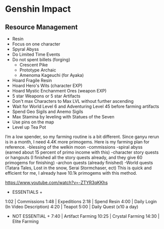 # Genshin Impact

## Resource Management

 * Resin
 * Focus on one character
 * Spyral Abyss
 * Do Limited Time Events
 * Do not spent billets (forging)
   * Crescent Pike
   * Prototype Archaic
   * Amenoma Kageuchi (for Ayaka)
 * Hoard Fragile Resin
 * Hoard Hero's Wits (character EXP)
 * Hoard Mystic Enchanment Ores (weapon EXP)
 * 5 star Weapons or 5 star Artifacts
 * Don't max Characters to Max LVL without further ascending
 * Wait for World Level 6 and Adventuring Level 45 before farming artifacts
 * Spend Geo Sigils and Anemo Sigils
 * Max Stamina by leveling with Statues of the Seven
 * Use pins on the map
 * Level up Tea Pot


 I’m a low spender, so my farming routine is a bit different. Since ganyu rerun is in a month, I need 4.4K more primogems. Here is my farming plan for reference.
-blessing of the welkin moon
-commissions
-spiral abyss (earned about 15 percent of primo income with this)
-character story quests or hangouts (I finished all the story quests already, and they give 60 primogems for finishing)
-archon quests (already finished)
-World quests (Tatara Tales, Lost in the snow, Serai Stormchaser, ect)
This is quick and efficient for me, I already have 10.1k primogems with this method.


https://www.youtube.com/watch?v=-ZTYR3qKKhs
+ ESSENTIALS +

1:02 | Commissions
1:48 | Expeditions
2:18 | Spend Resin
4:00 | Daily Login (In Video Description)
4:20 | Teapot
5:00 | Daily Quest (x10 a day)

+ NOT ESSENTIAL +
7:40 | Artifact Farming
10:25 | Crystal Farming
14:30 | Elite Farming